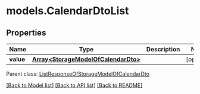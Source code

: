 # models.CalendarDtoList
## Properties
Name | Type | Description | Notes
------------ | ------------- | ------------- | -------------
**value** | [**Array&lt;StorageModelOfCalendarDto&gt;**](StorageModelOfCalendarDto.md) |  | [optional] 

 Parent class: [ListResponseOfStorageModelOfCalendarDto](ListResponseOfStorageModelOfCalendarDto.md)

[[Back to Model list]](README.md#documentation-for-models) [[Back to API list]](README.md#documentation-for-api-endpoints) [[Back to README]](README.md)



